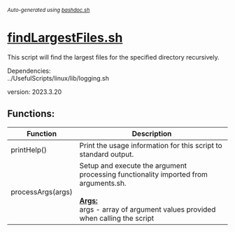 <small><i>Auto-generated using [bashdoc.sh](https://github.com/alejandro-godinez/UsefulScripts/blob/trunk/bashdoc/bashdoc.sh)</i></small>
# [findLargestFiles.sh](.././linux/findLargestFiles.sh)

This script will find the largest files for the specified
directory recursively.  


Dependencies:  
  ../UsefulScripts/linux/lib/logging.sh  

version: 2023.3.20


## Functions:
| Function | Description |
|----------|-------------|
| printHelp() | Print the usage information for this script to standard output.   |
| processArgs(args) | Setup and execute the argument processing functionality imported from arguments.sh.    <br><br><u><b>Args:</b></u><br>args - array of argument values provided when calling the script  <br> |
